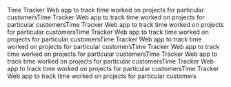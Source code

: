 Time Tracker
Web app to track time worked on projects for particular customersTime Tracker
Web app to track time worked on projects for particular customersTime Tracker
Web app to track time worked on projects for particular customersTime Tracker
Web app to track time worked on projects for particular customersTime Tracker
Web app to track time worked on projects for particular customersTime Tracker
Web app to track time worked on projects for particular customersTime Tracker
Web app to track time worked on projects for particular customersTime Tracker
Web app to track time worked on projects for particular customersTime Tracker
Web app to track time worked on projects for particular customers
